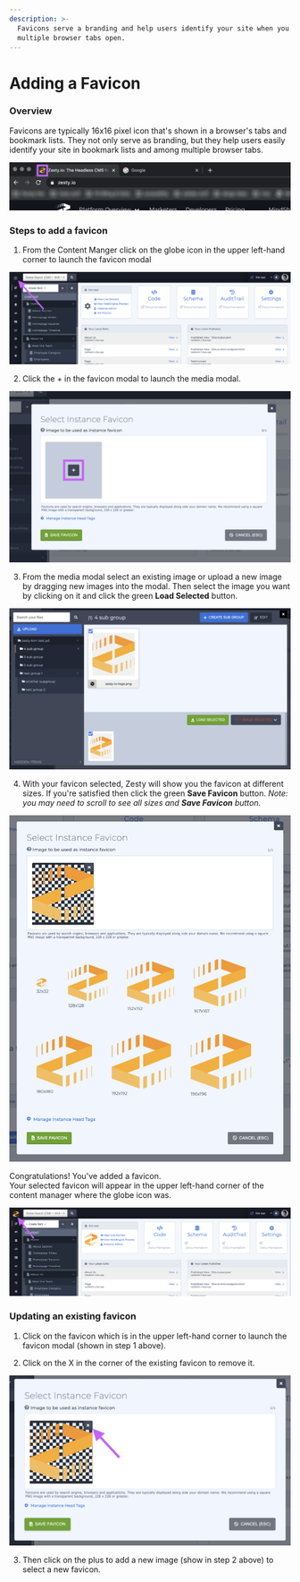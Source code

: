 ```yaml
---
description: >-
  Favicons serve a branding and help users identify your site when you have
  multiple browser tabs open.
---
```


# Adding a Favicon

### Overview

Favicons are typically 16x16 pixel icon that's shown in a browser's tabs and bookmark lists. They not only serve as branding, but they help users easily identify your site in bookmark lists and among multiple browser tabs.

![Favicon in browser tab.](../.gitbook/assets/favicon-example.png)

### Steps to add a favicon

1. From the Content Manger click on the globe icon in the upper left-hand corner to launch the favicon modal

![Locate the favicon in the upper left-hand corner.](../.gitbook/assets/01-click-on-favicon.png)

2. Click the +  in the favicon modal to launch the media modal. 

![Click the plus icon to launch the media modal.](../.gitbook/assets/02-favicon-modal.png)

3. From the media modal select an existing image or upload a new image by dragging new images into the modal. Then select the image you want by clicking on it and click the green **Load Selected** button.

![A selected image in the media modal.](../.gitbook/assets/03-media-modal-load-selected-icon.png)

4. With your favicon selected, Zesty will show you the favicon at different sizes. If you're satisfied then click the green **Save Favicon** button. _Note: you may need to scroll to see all sizes and **Save Favicon** button._

![Favicon modal with different favicon sizes.](../.gitbook/assets/04-save-favicon.png)

Congratulations! You've added a favicon.   
Your selected favicon will appear in the upper left-hand corner of the content manager where the globe icon was. 

![Content manager dashboard with custom favicon.](../.gitbook/assets/05-favicon-added.png)

### Updating an existing favicon

1. Click on the favicon which is in the upper left-hand corner to launch the favicon modal \(shown in step 1 above\). 

2. Click on the X in the corner of the existing favicon to remove it. 

![](../.gitbook/assets/05-update-existing-icon.png)

3. Then click on the plus to add a new image \(show in step 2 above\) to select a new favicon.

